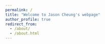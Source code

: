 ```yaml
---
permalink: /
title: "Welcome to Jason Cheung's webpage"
author_profile: true
redirect_from: 
  - /about/
  - /about.html
---
```

